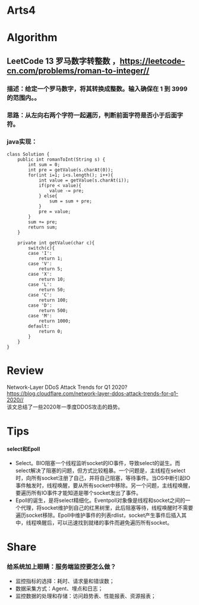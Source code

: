 Arts4
===

# Algorithm
## LeetCode 13 罗马数字转整数 ，<https://leetcode-cn.com/problems/roman-to-integer//>
### 描述：给定一个罗马数字，将其转换成整数。输入确保在 1 到 3999 的范围内。。
### 思路：从左向右两个字符一起遍历，判断前面字符是否小于后面字符。
### java实现：
    class Solution {
        public int romanToInt(String s) {
            int sum = 0;
            int pre = getValue(s.charAt(0));
            for(int i=1; i<s.length(); i++){
                int value = getValue(s.charAt(i));
                if(pre < value){
                    value -= pre;
                } else{
                    sum = sum + pre;
                }
                pre = value;
            }
            sum += pre;
            return sum;
        }
    
        private int getValue(char c){
            switch(c){
            case 'I':
                return 1;
            case 'V':
                return 5;
            case 'X':
                return 10;
            case 'L':
                return 50;
            case 'C':
                return 100;
            case 'D':
                return 500;
            case 'M':
                return 1000;
            default:
                return 0;
            }
        }
    }

# Review
Network-Layer DDoS Attack Trends for Q1 2020?  
<https://blog.cloudflare.com/network-layer-ddos-attack-trends-for-q1-2020//>  
该文总结了一些2020年一季度DDOS攻击的趋势。


# Tips
#### select和Epoll
 - Select。BIO阻塞一个线程监听socket的IO事件，导致select的诞生。而select解决了阻塞的问题，但方式比较粗暴。一个问题是，主线程在select时，向所有socket注册了自己，并将自己阻塞，等待事件。当OS中断引起IO事件触发时，线程唤醒，要从所有socket中移除。另一个问题，主线程唤醒，要遍历所有IO事件才能知道是哪个socket发出了事件。
 - Epoll的诞生，是将select精细化。Eventpoll对象像是线程和socket之间的一个代理，将socket维护到自己的红黑树里，此后阻塞等待，线程唤醒时不需要遍历socket移除。Epoll中维护事件的列表rdlist，socket产生事件后插入其中，线程唤醒后，可以迅速找到就绪的事件而避免遍历所有socket。


# Share
### 给系统加上眼睛：服务端监控要怎么做？
 - 监控指标的选择：耗时、请求量和错误数；
 - 数据采集方式：Agent、埋点和日志；
 - 监控数据的处理和存储：访问趋势表、性能报表、资源报表；
